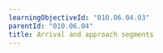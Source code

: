 ```yaml
---
learningObjectiveId: "010.06.04.03"
parentId: "010.06.04"
title: Arrival and approach segments
---
```


